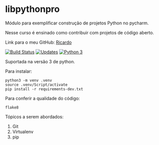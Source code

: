 # libpythonpro
Módulo para exemplificar construção de projetos Python no pycharm.

Nesse curso é ensinado como contribuir com projetos de código aberto.

Link para o meu GitHub: [Ricardo](https://github.com/RicardoAriel09/)

[![Build Status](https://travis-ci.com/RicardoAriel09/libpythonpro.svg?branch=master)](https://travis-ci.com/RicardoAriel09/libpythonpro)
[![Updates](https://pyup.io/repos/github/RicardoAriel09/libpythonpro/shield.svg)](https://pyup.io/repos/github/RicardoAriel09/libpythonpro/)
[![Python 3](https://pyup.io/repos/github/RicardoAriel09/libpythonpro/python-3-shield.svg)](https://pyup.io/repos/github/RicardoAriel09/libpythonpro/)

Suportada na versão 3 de python.

Para instalar:

```console
python3 -m venv .venv
source .venv/Script/activate
pip install -r requirements-dev.txt
```
Para conferir a qualidade do código:
```console
flake8
``` 
Tópicos a serem abordados:
1. Git
2. Virtualenv
3. pip
